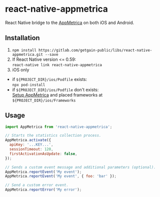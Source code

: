 # react-native-appmetrica
React Native bridge to the [AppMetrica](https://appmetrica.yandex.com/) on both iOS and Android.

## Installation

1. `npm install https://gitlab.com/getgain-public/libs/react-native-appmetrica.git --save`
2. If React Native version <= 0.59: \
  `react-native link react-native-appmetrica`
3. iOS only
  * if `${PROJECT_DIR}/ios/Podfile` exists: \
  `npx pod-install`
  * if `${PROJECT_DIR}/ios/Podfile` don't exists: \
  [Setup AppMetrica](https://appmetrica.yandex.com/docs/mobile-sdk-dg/tasks/ios-quickstart.html) and placed frameworks at `${PROJECT_DIR}/ios/Frameworks`

## Usage

```js
import AppMetrica from 'react-native-appmetrica';

// Starts the statistics collection process.
AppMetrica.activate({
  apiKey: '...KEY...',
  sessionTimeout: 120,
  firstActivationAsUpdate: false,
});

// Sends a custom event message and additional parameters (optional).
AppMetrica.reportEvent('My event');
AppMetrica.reportEvent('My event', { foo: 'bar' });

// Send a custom error event.
AppMetrica.reportError('My error');
```
